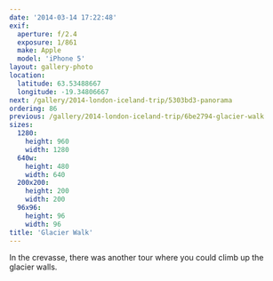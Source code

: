 ```yaml
---
date: '2014-03-14 17:22:48'
exif:
  aperture: f/2.4
  exposure: 1/861
  make: Apple
  model: 'iPhone 5'
layout: gallery-photo
location:
  latitude: 63.53488667
  longitude: -19.34806667
next: /gallery/2014-london-iceland-trip/5303bd3-panorama
ordering: 86
previous: /gallery/2014-london-iceland-trip/6be2794-glacier-walk
sizes:
  1280:
    height: 960
    width: 1280
  640w:
    height: 480
    width: 640
  200x200:
    height: 200
    width: 200
  96x96:
    height: 96
    width: 96
title: 'Glacier Walk'
---
```


In the crevasse, there was another tour where you could climb up the glacier walls.
